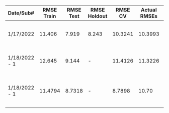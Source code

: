 |Date/Sub#|		RMSE Train|	RMSE Test|	RMSE Holdout|	RMSE CV	|	Actual RMSEs	|	Model Description|
|----------|----------|------|-------|-----------|----------|---------------------------------------|
|1/17/2022	|	11.406	|	7.919	|	8.243	|	10.3241	|	10.3993		|	By region, fuzz, no holdout, quadratic?|
|1/18/2022 - 1	|	12.645	|	9.144	|	-	|	11.4126	| 11.3226	|		1/17 but no ground truth - CV calibration		|
|1/18/2022 - 1	|	11.4794 |	8.7318 | -	|	8.7898	| 10.70 |	RF, all data, state dummies + day of season		|
